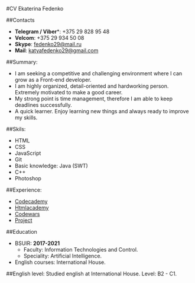 #CV Ekaterina Fedenko

##Contacts
* **Telegram / Viber***: +375 29 828 95 48
* **Velcom**: +375 29 934 50 08
* **Skype**: fedenko29@mail.ru
* **Mail**: katyafedenko29@gmail.com

##Summary:
* I am seeking a competitive and challenging environment where I can grow as a Front-end developer. 
* I am highly organized, detail-oriented and hardworking person. Extremely motivated to make a good career.
* My strong point is time management, therefore I am able to keep deadlines successfully.
* A quick learner. Enjoy learning new things and always ready to improve my skills. 

##Skils:
* HTML
* CSS
* JavaScript
* Git
* Basic knowledge: Java (SWT)
* C++
* Photoshop

##Experience:
* [Codecademy](https://www.codecademy.com/users/katherine_fedenko/achievements)
* [Htmlacademy](https://htmlacademy.ru/profile/id847533/achievements)
* [Codewars](https://www.codewars.com/users/katherinefedenko)
* [Project](https://github.com/katherinefedenko/LuxOptics)

##Education
* BSUIR: **2017-2021**
    * Faculty: Information Technologies and Control.
    * Speciality: Artificial Intelligence.
* English courses: International House.

##English level:
Studied english at International House. 
Level: B2 - C1.


 



